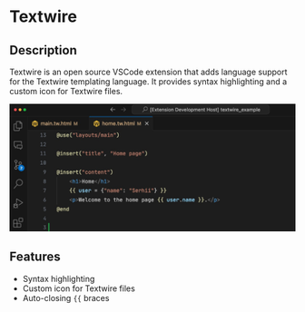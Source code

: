 # Textwire

## Description
Textwire is an open source VSCode extension that adds language support for the Textwire templating language. It provides syntax highlighting and a custom icon for Textwire files.

![Textwire code](./images/textwire-code.jpg)

## Features

- Syntax highlighting
- Custom icon for Textwire files
- Auto-closing `{{` braces